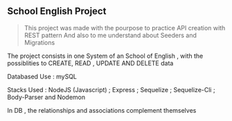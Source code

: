 ## School English Project 

> This project was made with the pourpose to practice API creation with REST pattern
> And also to me understand about Seeders and Migrations 

The project consists in one System of an School of English , with the possiblities to CREATE, READ , UPDATE AND DELETE data

Databased Use : mySQL

Stacks Used : NodeJS (Javascript) ; Express ; Sequelize ; Sequelize-Cli ; Body-Parser and Nodemon


In DB , the relationships and associations complement themselves

